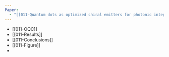 ```yaml
---
Paper:
  - "[[011-Quantum dots as optimized chiral emitters for photonic integrated circuits]]"
---
```

- [[011-OQC]]
- [[011-Results]]
- [[011-Conclusions]]
- [[011-Figure]]
- 